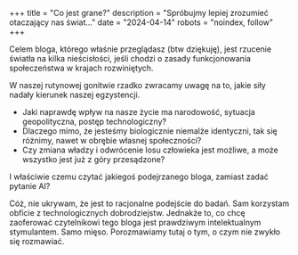 +++
title = "Co jest grane?"
description = "Spróbujmy lepiej zrozumieć otaczający nas świat..."
date = "2024-04-14"
robots = "noindex, follow"
+++

Celem bloga, którego właśnie przeglądasz (btw dziękuję), jest rzucenie światła na kilka nieścisłości, jeśli chodzi o zasady funkcjonowania społeczeństwa w krajach rozwiniętych.

W naszej rutynowej gonitwie rzadko zwracamy uwagę na to, jakie siły nadały kierunek naszej egzystencji.

- Jaki naprawdę wpływ na nasze życie ma narodowość, sytuacja geopolityczna, postęp technologiczny?
- Dlaczego mimo, że jesteśmy biologicznie niemalże identyczni, tak się różnimy, nawet w obrębie własnej społeczności?
- Czy zmiana władzy i odwrócenie losu człowieka jest możliwe, a może wszystko jest już z góry przesądzone?

I właściwie czemu czytać jakiegoś podejrzanego bloga, zamiast zadać pytanie AI?

Cóż, nie ukrywam, że jest to racjonalne podejście do badań. Sam korzystam obficie z technologicznych dobrodziejstw. Jednakże to, co chcę zaoferować czytelnikowi tego bloga jest prawdziwym intelektualnym stymulantem. Samo mięso. Porozmawiamy tutaj o tym, o czym nie zwykło się rozmawiać.
